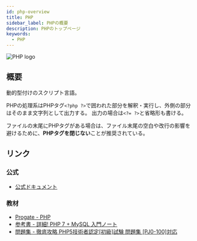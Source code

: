 ```yaml
---
id: php-overview
title: PHP
sidebar_label: PHPの概要
description: PHPのトップページ
keywords:
  - PHP
---
```


![PHP logo](/img/logo-icons/php.svg)

## 概要
動的型付けのスクリプト言語。

PHPの処理系はPHPタグ`<?php ?>`で囲われた部分を解釈・実行し、外側の部分はそのまま文字列として出力する。
出力の場合は`<?= ?>`と省略形も書ける。

ファイルの末尾にPHPタグがある場合は、ファイル末尾の空白や改行の影響を避けるために、**PHPタグを閉じない**ことが推奨されている。

## リンク
### 公式
- [公式ドキュメント](https://php.net/manual/ja/indexes.functions.php)

### 教材
- [Progate - PHP](https://prog-8.com/languages/php)
- [参考書 - 詳細! PHP 7 + MySQL 入門ノート](https://www.amazon.co.jp/dp/4800711304/ref=cm_sw_r_tw_dp_U_x_anMnEbAAXFZ12)
- [問題集 - 徹底攻略 PHP5技術者認定[初級]試験 問題集 [PJ0-100]対応](https://www.amazon.co.jp/dp/4844332775/ref=cm_sw_r_tw_dp_U_x_tfPnEb44BD4NR)
